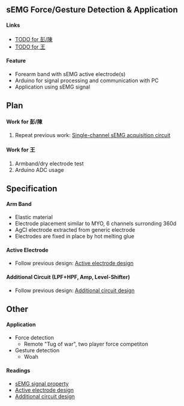 ## sEMG Force/Gesture Detection & Application

#### Links
* [TODO for 彭/陳](https://github.com/dymnz/sEMG/labels/%E5%BD%AD%2F%E9%99%B3)
* [TODO for 王](https://github.com/dymnz/sEMG/labels/%E7%8E%8B)


#### Feature
* Forearm band with sEMG active electrode(s)
* Arduino for signal processing and communication with PC
* Application using sEMG signal

## Plan
#### Work for 彭/陳
 1. Repeat previous work: [Single-channel sEMG acquisition circuit](https://docs.google.com/presentation/d/11IYvfBDf9Gm5g4vkAGl6tNFws104Yh6MHr-Pdmbg2KI/edit?usp=sharing)

#### Work for 王
1. Armband/dry electrode test
2. Arduino ADC usage

## Specification
#### Arm Band
* Elastic material
* Electrode placement similar to MYO, 6 channels surronding 360d
* AgCl electrode extracted from generic electrode
* Electrodes are fixed in place by hot melting glue

#### Active Electrode
* Follow previous design:
[Active electrode design](https://docs.google.com/presentation/d/1o4o_Otk5q0jGyL7rctB4WYEOh_Rm1VMepdIzW7R5j3A/edit?usp=sharing)

#### Additional Circuit (LPF+HPF, Amp, Level-Shifter)
* Follow previous design:
[Additional circuit design](https://docs.google.com/presentation/d/1GJvZu7B9UVg2i4G1NfTHZUsHolxvhOIAVFU5KP-jUp8/edit?usp=sharing)


## Other
#### Application
* Force detection
    - Remote "Tug of war", two player force competiton
* Gesture detection
    - Woah

#### Readings 
* [sEMG signal property](https://docs.google.com/presentation/d/1j7N44gfdRZYDZp8JlrIv_mfGXxhfv925Nk_ETe5trDQ/edit?usp=sharing)
* [Active electrode design](https://docs.google.com/presentation/d/1o4o_Otk5q0jGyL7rctB4WYEOh_Rm1VMepdIzW7R5j3A/edit?usp=sharing)
* [Additional circuit design](https://docs.google.com/presentation/d/1GJvZu7B9UVg2i4G1NfTHZUsHolxvhOIAVFU5KP-jUp8/edit?usp=sharing)

